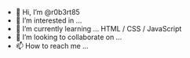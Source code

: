 - 👋 Hi, I’m @r0b3rt85
- 👀 I’m interested in ... 
- 🌱 I’m currently learning ... HTML / CSS / JavaScript 
- 💞️ I’m looking to collaborate on ... 
- 📫 How to reach me ...

<!---
r0b3rt85/r0b3rt85 is a ✨ special ✨ repository because its `README.md` (this file) appears on your GitHub profile.
You can click the Preview link to take a look at your changes.
--->
